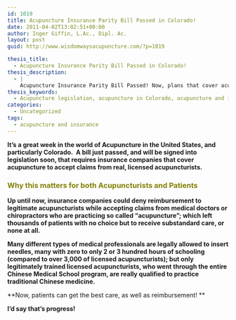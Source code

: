 ```yaml
---
id: 1019
title: Acupuncture Insurance Parity Bill Passed in Colorado!
date: 2011-04-02T13:02:51+00:00
author: Inger Giffin, L.Ac., Dipl. Ac.
layout: post
guid: http://www.wisdomwaysacupuncture.com/?p=1019

thesis_title:
  - Acupuncture Insurance Parity Bill Passed in Colorado!
thesis_description:
  - |
    Acupuncture Insurance Parity Bill Passed! Now, plans that cover acupuncture can't deny claims from a real acupuncturist while accepting fake "acupuncture" from other providers.
thesis_keywords:
  - Acupuncture legislation, acupuncture in Colorado, acupuncture and insurance, acupuncture parity bill
categories:
  - Uncategorized
tags:
  - acupuncture and insurance
---
```

**It&#8217;s a great week in the world of Acupuncture in the United States, and particularly Colorado.  A bill just passed, and will be signed into legislation soon, that requires insurance companies that cover acupuncture to accept claims from real, licensed acupuncturists.**

### <span style="color: #808000;"><strong>Why this matters for both Acupuncturists and Patients</strong></span>

**Up until now, insurance companies could deny reimbursement to legitimate acupuncturists while accepting claims from medical doctors or chiropractors who are practicing so called &#8220;acupuncture&#8221;; which left thousands of patients with no choice but to receive substandard care, or none at all.** 

**Many different types of medical professionals are legally allowed to insert needles, many with zero to only 2 or 3 hundred hours of schooling (compared to over 3,000 of licensed acupuncturists); but only legitimately trained licensed acupuncturists, who went through the entire Chinese Medical School program, are really qualified to practice traditional Chinese medicine.** 

**Now, patients can get the best care, as well as reimbursement! ** 

**I&#8217;d say that&#8217;s progress!**